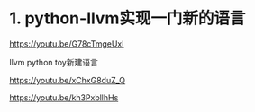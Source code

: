 










# 1. python-llvm实现一门新的语言


https://youtu.be/G78cTmgeUxI

llvm python toy新建语言

https://youtu.be/xChxG8duZ_Q

https://youtu.be/kh3PxbllhHs











































